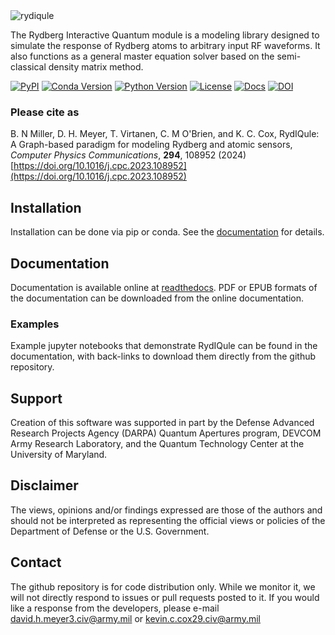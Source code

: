 <img src="https://raw.githubusercontent.com/QTC-UMD/rydiqule/main/docs/source/img/Rydiqule_Logo_Transparent_300.png" alt="rydiqule" style="max-width: 100%;">

The Rydberg Interactive Quantum module is a modeling library designed to simulate
the response of Rydberg atoms to arbitrary input RF waveforms.
It also functions as a general master equation solver based on the semi-classical density matrix method.

[![PyPI](https://img.shields.io/pypi/v/rydiqule.svg)](https://pypi.org/project/rydiqule)
[![Conda Version](https://img.shields.io/conda/v/rydiqule/rydiqule)](https://anaconda.org/rydiqule/rydiqule)
[![Python Version](https://img.shields.io/pypi/pyversions/rydiqule.svg)](https://python.org)
[![License](https://img.shields.io/pypi/l/rydiqule.svg)](https://github.com/QTC-UMD/rydiqule/raw/main/LICENSE)
[![Docs](https://readthedocs.org/projects/rydiqule/badge/?version=latest)](https://rydiqule.readthedocs.io/)
[![DOI](https://img.shields.io/badge/DOI-10.1016%2Fj.cpc.2023.108952-goldenrod.svg)](https://doi.org/10.1016/j.cpc.2023.108952)

### Please cite as

B. N Miller, D. H. Meyer, T. Virtanen, C. M O'Brien, and K. C. Cox,
RydIQule: A Graph-based paradigm for modeling Rydberg and atomic sensors,
*Computer Physics Communications*, **294**, 108952 (2024)
[https://doi.org/10.1016/j.cpc.2023.108952](https://doi.org/10.1016/j.cpc.2023.108952)

## Installation

Installation can be done via pip or conda.
See the [documentation](https://rydiqule.readthedocs.io/en/latest/installation.html) for details.

## Documentation

Documentation is available online at [readthedocs](https://rydiqule.readthedocs.io/).
PDF or EPUB formats of the documentation can be downloaded from the online documentation.

### Examples

Example jupyter notebooks that demonstrate RydIQule can be found in the documentation,
with back-links to download them directly from the github repository.

## Support

Creation of this software was supported in part by the Defense Advanced Research Projects Agency (DARPA) Quantum Apertures program, DEVCOM Army Research Laboratory, and the Quantum Technology Center at the University of Maryland.

## Disclaimer

The views, opinions and/or findings expressed are those of the authors and should not be interpreted as representing the official views or policies of the Department of Defense or the U.S. Government.

## Contact

The github repository is for code distribution only.
While we monitor it, 
we will not directly respond to issues or pull requests posted to it.
If you would like a response from the developers, please e-mail
david.h.meyer3.civ@army.mil or kevin.c.cox29.civ@army.mil
